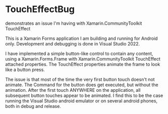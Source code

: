 # TouchEffectBug
demonstrates an issue I'm having with Xamarin.CommunityToolkit TouchEffect

This is a Xamarin Forms application I am building and running for Android only.
Development and debugging is done in Visual Studio 2022.

I have implemented a simple button-like control to contain any content, using a Xamarin.Forms.Frame with 
Xamarin.CommunityToolkit TouchEffect attached properties.
The TouchEffect properties animate the frame to look like a button press.

The issue is that most of the time the very first button touch doesn't not animate.
The Command for the button does get executed, but without the animation.
After the first touch ANYWHERE on the application, all subsequent button touches appear to be animated.
I find this to be the case running the Visual Studio android emulator or on several android phones, both in debug and release.
